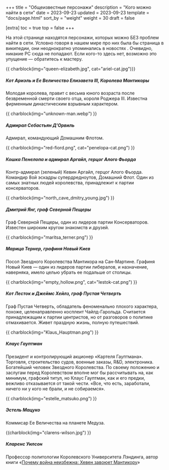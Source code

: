 +++
title = "Общеизвестные персонажи"
description = "Кого можно найти в сети"
date = 2023-09-23
updated = 2023-09-23
template = "docs/page.html"
sort_by = "weight"
weight = 30
draft = false

[extra]
toc = true
top = false
+++

На этой странице находятся персонажи, которых можно БЕЗ проблем найти в сети. Условно говоря в нашем мире про них была бы страница в википедии, они неоднократно упоминались в новостях . Очевидно, никакие PC сюда не попадают. Если кого-то здесь нет, возможно это упущение — обратитесь к мастеру. 
 

 {{ charblock(img="queen-elizabeth.jpg", cat="ariel-cat.jpg")}}
 ##### Кот Ариэль и Ее Величество Елизавета III, Королева Мантикоры
 Молодая королева, правит с весьма юного возраста после безвременной смерти своего отца, короля Роджера III. Известна фирменным династическим взрывным характером.

{{ charblock(img="unknown-man.webp") }}
##### Адмирал Себастьян Д’Орвиль
Адмирал, командующий Домашним Флотом.

{{ charblock(img="red-fiord.png", cat="penelopa-cat.png") }}
##### Кошка Пенелопа и адмирал Аргайл, герцог Алого Фьорда
Контр-адмирал (зеленый) Кевин Аргайл, герцог Алого Фьорда. Командир 8ой эскадры супердредноутов, Домашний Флот. Один из самых знатных людей королевства, принадлежит к партии консерваторов.

{{ charblock(img="north_cave_dmitry_young.jpg") }}
##### Дмитрий Янг, граф Северной Пещеры
Граф Северной Пещеры, один из лидеров партии Консерваторов. Известен широким кругом знакомств и друзей.

{{ charblock(img="maritsa_terner.png") }}
##### Марица Тернер, графиня Новый Киев
Посол Звездного Королевства Мантикора на Сан-Мартине. Графиня Новый Киев — один из лидеров партии либералов, и назначение, наверняка, имело целью убрать ее подальше от столицы.

{{ charblock(img="empty_hollow.png", cat="lestok-cat.png") }}
##### Кот Лесток и Джеймс Хейлз, граф Пустая Четверть 
Граф Пустая Четверть, обладатель феноменально плохого характера, похоже, целенаправленно косплеит Чайлд-Гарольда. Считается принадлежащим к партии центристов, но от разговоров о политике отмахивается. Живет праздную жизнь, полную путешествий.

{{ charblock(img="Klaus_Hauptman.png") }}
##### Клаус Гауптман
Президент и контролирующий акционер «Картеля Гауптмана». Торговля, строительство судов, военные заказы, R&D, электроника. Богатейший человек Звездного Королевства. По своему положению и заслугам перед Королевством вполне мог бы рассчитывать на, как минимум, графский титул, но Клаус Гауптман, как и его предки, вежливо отказывается от такой чести. «Все, что есть, заработали, ничего ни у кого не брали, и не собираемся».

{{ charblock(img="estelle_matsuko.png") }}
##### Эстель Мацуко
Коммисар Ее Величества на планете Медуза.

{{charblock(img="clarens-wilson.jpg") }}
#####  Кларенс Уилсон
Профессор политологии Королевского Университета Лэндинга, автор книги «[Почему война неизбежна: Хевен завоюет Мантикору](@/docs/news/book.md)»

<br style="clear:both" >